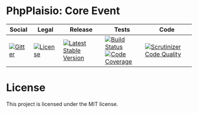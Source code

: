 # PhpPlaisio: Core Event

<table>
<thead>
<tr>
<th>Social</th>
<th>Legal</th>
<th>Release</th>
<th>Tests</th>
<th>Code</th>
</tr>
</thead>
<tbody>
<tr>
<td>
<a href="https://gitter.im/PhpPlaisio/PhpPlaisio"><img src="https://badges.gitter.im/PhpPlaisio/PhpPlaisio.svg" alt="Gitter"/></a>
</td>
<td>
<a href="https://packagist.org/packages/plaisio/event-core
"><img src="https://poser.pugx.org/plaisio/event-core/license" alt="License"/></a>
</td>
<td>
<a href="https://packagist.org/packages/plaisio/event-core"><img src="https://poser.pugx.org/plaisio/event-core/v/stable" alt="Latest Stable Version"/></a><br/>
</td>
<td><a href="https://travis-ci.org/PhpPlaisio/event-core"><img src="https://travis-ci.org/PhpPlaisio/event-core.svg?branch=master" alt="Build Status"/></a><br/>
<a href="https://scrutinizer-ci.com/g/PhpPlaisio/event-core"><img src="https://scrutinizer-ci.com/g/PhpPlaisio/event-core/badges/coverage.png" alt="Code Coverage"/></a><br/>
</td>
<td>
<a href="https://scrutinizer-ci.com/g/PhpPlaisio/event-core/?branch=master"><img src="https://scrutinizer-ci.com/g/PhpPlaisio/event-core/badges/quality-score.png?b=master" alt="Scrutinizer Code Quality"/></a>
</td>
</tr>
</tbody>
</table>

#  License

This project is licensed under the MIT license.
